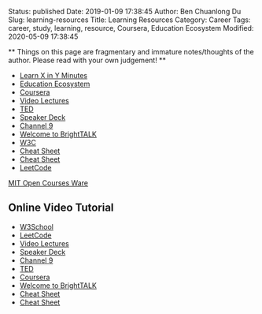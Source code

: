 Status: published
Date: 2019-01-09 17:38:45
Author: Ben Chuanlong Du
Slug: learning-resources
Title: Learning Resources
Category: Career
Tags: career, study, learning, resource, Coursera, Education Ecosystem
Modified: 2020-05-09 17:38:45

**
Things on this page are
fragmentary and immature notes/thoughts of the author.
Please read with your own judgement!
**

- [Learn X in Y Minutes](https://learnxinyminutes.com/)
- [Education Ecosystem](https://www.education-ecosystem.com/)
- [Coursera](https://www.coursera.org/course/)
- [Video Lectures](http://videolectures.net/)
- [TED](http://www.ted.com/talks)
- [Speaker Deck](https://speakerdeck.com/)
- [Channel 9](http://channel9.msdn.com/)
- [Welcome to BrightTALK](https://www.brighttalk.com/mybrighttalk)
- [W3C](http://www.w3schools.com/)
- [Cheat Sheet](http://www.cheatography.com/)
- [Cheat Sheet](http://www.addedbytes.com/cheat-sheets/)
- [LeetCode](http://leetcode.com/)


[MIT Open Courses Ware](https://ocw.mit.edu/index.htm)

## Online Video Tutorial

- [W3School](http://www.w3schools.com/)
- [LeetCode](http://leetcode.com/)
- [Video Lectures](http://videolectures.net/)
- [Speaker Deck](https://speakerdeck.com/)
- [Channel 9](http://channel9.msdn.com/)
- [TED](http://www.ted.com/talks)
- [Coursera](https://www.coursera.org/course/)
- [Welcome to BrightTALK](https://www.brighttalk.com/mybrighttalk)
- [Cheat Sheet](http://www.cheatography.com/)
- [Cheat Sheet](http://www.addedbytes.com/cheat-sheets/)
